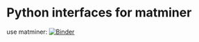 # Python interfaces for matminer
use matminer: 
[![Binder](https://mybinder.org/badge_logo.svg)](https://mybinder.org/v2/gh/jan-janssen/matminer-example/master?filepath=matminer.ipynb)

